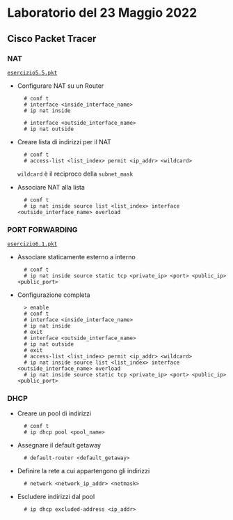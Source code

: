 # Laboratorio del 23 Maggio 2022

## Cisco Packet Tracer

### NAT
[`esercizio5.5.pkt`](./esercizio5.5.pkt)

- Configurare NAT su un Router
        
        # conf t
        # interface <inside_interface_name>
        # ip nat inside

        # interface <outside_interface_name>
        # ip nat outside

- Creare lista di indirizzi per il NAT

        # conf t
        # access-list <list_index> permit <ip_addr> <wildcard>
    
    `wildcard` è il reciproco della `subnet_mask`

- Associare NAT alla lista

        # conf t
        # ip nat inside source list <list_index> interface <outside_interface_name> overload

### PORT FORWARDING
[`esercizio6.1.pkt`](./esercizio6.1.pkt)

- Associare staticamente esterno a interno

        # conf t
        # ip nat inside source static tcp <private_ip> <port> <public_ip> <public_port>

- Configurazione completa 

        > enable
        # conf t
        # interface <inside_interface_name>
        # ip nat inside
        # exit
        # interface <outside_interface_name>
        # ip nat outside
        # exit
        # access-list <list_index> permit <ip_addr> <wildcard>
        # ip nat inside source list <list_index> interface <outside_interface_name> overload
        # ip nat inside source static tcp <private_ip> <port> <public_ip> <public_port>

### DHCP

- Creare un pool di indirizzi

        # conf t
        # ip dhcp pool <pool_name>

- Assegnare il default getaway 

        # default-router <default_getaway>

- Definire la rete a cui appartengono gli indirizzi

        # network <network_ip_addr> <netmask>

- Escludere indirizzi dal pool

        # ip dhcp excluded-address <ip_addr>